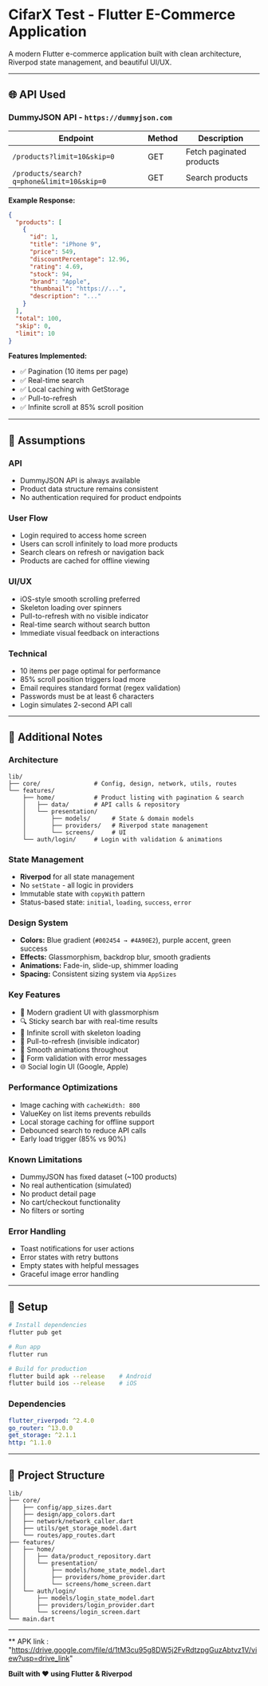 # CifarX Test - Flutter E-Commerce Application

A modern Flutter e-commerce application built with clean architecture, Riverpod state management,
and beautiful UI/UX.

---

## 🌐 API Used

### **DummyJSON API** - `https://dummyjson.com`

| Endpoint                                   | Method | Description              |
|--------------------------------------------|--------|--------------------------|
| `/products?limit=10&skip=0`                | GET    | Fetch paginated products |
| `/products/search?q=phone&limit=10&skip=0` | GET    | Search products          |

**Example Response:**

```json
{
  "products": [
    {
      "id": 1,
      "title": "iPhone 9",
      "price": 549,
      "discountPercentage": 12.96,
      "rating": 4.69,
      "stock": 94,
      "brand": "Apple",
      "thumbnail": "https://...",
      "description": "..."
    }
  ],
  "total": 100,
  "skip": 0,
  "limit": 10
}
```

**Features Implemented:**

- ✅ Pagination (10 items per page)
- ✅ Real-time search
- ✅ Local caching with GetStorage
- ✅ Pull-to-refresh
- ✅ Infinite scroll at 85% scroll position

---

## 📝 Assumptions

### **API**

- DummyJSON API is always available
- Product data structure remains consistent
- No authentication required for product endpoints

### **User Flow**

- Login required to access home screen
- Users can scroll infinitely to load more products
- Search clears on refresh or navigation back
- Products are cached for offline viewing

### **UI/UX**

- iOS-style smooth scrolling preferred
- Skeleton loading over spinners
- Pull-to-refresh with no visible indicator
- Real-time search without search button
- Immediate visual feedback on interactions

### **Technical**

- 10 items per page optimal for performance
- 85% scroll position triggers load more
- Email requires standard format (regex validation)
- Passwords must be at least 6 characters
- Login simulates 2-second API call

---

## 📌 Additional Notes

### **Architecture**

```
lib/
├── core/               # Config, design, network, utils, routes
└── features/
    ├── home/           # Product listing with pagination & search
    │   ├── data/       # API calls & repository
    │   └── presentation/
    │       ├── models/      # State & domain models
    │       ├── providers/   # Riverpod state management
    │       └── screens/     # UI
    └── auth/login/     # Login with validation & animations
```

### **State Management**

- **Riverpod** for all state management
- No `setState` - all logic in providers
- Immutable state with `copyWith` pattern
- Status-based state: `initial`, `loading`, `success`, `error`

### **Design System**

- **Colors:** Blue gradient (`#002454 → #4A90E2`), purple accent, green success
- **Effects:** Glassmorphism, backdrop blur, smooth gradients
- **Animations:** Fade-in, slide-up, shimmer loading
- **Spacing:** Consistent sizing system via `AppSizes`

### **Key Features**

- 🎨 Modern gradient UI with glassmorphism
- 🔍 Sticky search bar with real-time results
- 📜 Infinite scroll with skeleton loading
- 🔄 Pull-to-refresh (invisible indicator)
- 💫 Smooth animations throughout
- 🔐 Form validation with error messages
- 🌐 Social login UI (Google, Apple)

### **Performance Optimizations**

- Image caching with `cacheWidth: 800`
- ValueKey on list items prevents rebuilds
- Local storage caching for offline support
- Debounced search to reduce API calls
- Early load trigger (85% vs 90%)

### **Known Limitations**

- DummyJSON has fixed dataset (~100 products)
- No real authentication (simulated)
- No product detail page
- No cart/checkout functionality
- No filters or sorting

### **Error Handling**

- Toast notifications for user actions
- Error states with retry buttons
- Empty states with helpful messages
- Graceful image error handling

---

## 🚀 Setup

```bash
# Install dependencies
flutter pub get

# Run app
flutter run

# Build for production
flutter build apk --release    # Android
flutter build ios --release    # iOS
```

### **Dependencies**

```yaml
flutter_riverpod: ^2.4.0
go_router: ^13.0.0
get_storage: ^2.1.1
http: ^1.1.0
```

---

## 📁 Project Structure

```
lib/
├── core/
│   ├── config/app_sizes.dart
│   ├── design/app_colors.dart
│   ├── network/network_caller.dart
│   ├── utils/get_storage_model.dart
│   └── routes/app_routes.dart
├── features/
│   ├── home/
│   │   ├── data/product_repository.dart
│   │   └── presentation/
│   │       ├── models/home_state_model.dart
│   │       ├── providers/home_provider.dart
│   │       └── screens/home_screen.dart
│   └── auth/login/
│       ├── models/login_state_model.dart
│       ├── providers/login_provider.dart
│       └── screens/login_screen.dart
└── main.dart
```

---
** APK link : "https://drive.google.com/file/d/1tM3cu95g8DW5j2FvRdtzpgGuzAbtvz1V/view?usp=drive_link"


**Built with ❤️ using Flutter & Riverpod**